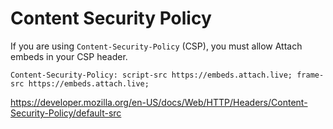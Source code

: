 # Content Security Policy

If you are using `Content-Security-Policy` (CSP), you must allow Attach embeds in your CSP header.

```
Content-Security-Policy: script-src https://embeds.attach.live; frame-src https://embeds.attach.live;
```

https://developer.mozilla.org/en-US/docs/Web/HTTP/Headers/Content-Security-Policy/default-src
